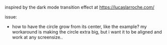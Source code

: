 inspired by the dark mode transition effect at https://lucaslarroche.com/

issue:

- how to have the circle grow from its center, like the example? my workaround is making the circle extra big, but i want it to be aligned and work at any screensize..
